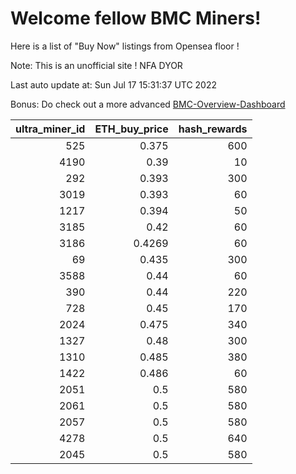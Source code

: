 # Welcome fellow BMC Miners!
Here is a list of "Buy Now" listings from Opensea floor !

Note: This is an unofficial site ! NFA DYOR

Last auto update at: Sun Jul 17 15:31:37 UTC 2022

Bonus: Do check out a more advanced [BMC-Overview-Dashboard](https://dune.com/defifunk/BMC-Overview-Dashboard)


|   ultra_miner_id |   ETH_buy_price |   hash_rewards |
|-----------------:|----------------:|---------------:|
|              525 |          0.375  |            600 |
|             4190 |          0.39   |             10 |
|              292 |          0.393  |            300 |
|             3019 |          0.393  |             60 |
|             1217 |          0.394  |             50 |
|             3185 |          0.42   |             60 |
|             3186 |          0.4269 |             60 |
|               69 |          0.435  |            300 |
|             3588 |          0.44   |             60 |
|              390 |          0.44   |            220 |
|              728 |          0.45   |            170 |
|             2024 |          0.475  |            340 |
|             1327 |          0.48   |            300 |
|             1310 |          0.485  |            380 |
|             1422 |          0.486  |             60 |
|             2051 |          0.5    |            580 |
|             2061 |          0.5    |            580 |
|             2057 |          0.5    |            580 |
|             4278 |          0.5    |            640 |
|             2045 |          0.5    |            580 |